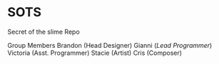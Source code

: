 # SOTS
Secret of the slime Repo

Group Members
  Brandon (Head Designer)
  Gianni (*Lead Programmer*)
  Victoria (Asst. Programmer)
  Stacie (Artist)
  Cris (Composer)
